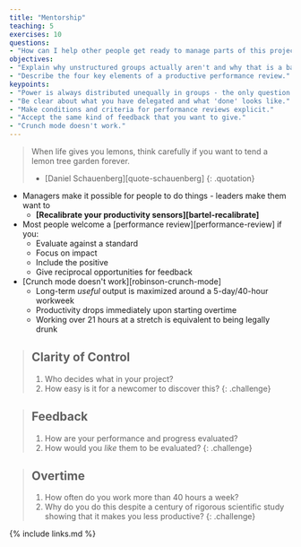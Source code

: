 ```yaml
---
title: "Mentorship"
teaching: 5
exercises: 10
questions:
- "How can I help other people get ready to manage parts of this project?"
objectives:
- "Explain why unstructured groups actually aren't and why that is a bad thing."
- "Describe the four key elements of a productive performance review."
keypoints:
- "Power is always distributed unequally in groups - the only question is whether that's explicit or not."
- "Be clear about what you have delegated and what 'done' looks like."
- "Make conditions and criteria for performance reviews explicit."
- "Accept the same kind of feedback that you want to give."
- "Crunch mode doesn't work."
---
```


> When life gives you lemons, think carefully if you want to tend a lemon tree garden forever.
>
> - [Daniel Schauenberg][quote-schauenberg]
{: .quotation}

*   Managers make it possible for people to do things - leaders make them want to
    *   **[Recalibrate your productivity sensors][bartel-recalibrate]**
*   Most people welcome a [performance review][performance-review] if you:
    *   Evaluate against a standard
    *   Focus on impact
    *   Include the positive
    *   Give reciprocal opportunities for feedback
*   [Crunch mode doesn't work][robinson-crunch-mode]
    *   Long-term *useful* output is maximized around a 5-day/40-hour workweek
    *   Productivity drops immediately upon starting overtime
    *   Working over 21 hours at a stretch is equivalent to being legally drunk

> ## Clarity of Control
>
> 1.  Who decides what in your project?
> 2.  How easy is it for a newcomer to discover this?
{: .challenge}

> ## Feedback
>
> 1.  How are your performance and progress evaluated?
> 2.  How would you *like* them to be evaluated?
{: .challenge}

> ## Overtime
>
> 1.  How often do you work more than 40 hours a week?
> 2.  Why do you do this despite a century of rigorous scientific study showing that it makes you less productive?
{: .challenge}

{% include links.md %}
